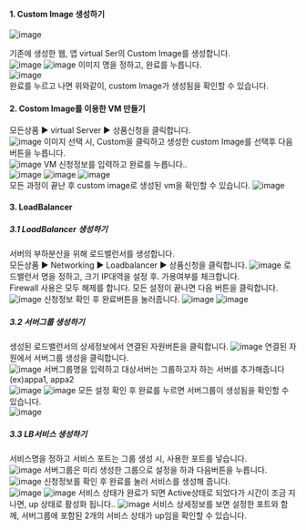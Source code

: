 #### 1. Custom Image 생성하기
![image](https://github.com/scp-cloudacademy/ce-advanced/assets/147478897/f37235d1-a9c2-4d1e-82ce-bf17bb157faa)

기존에 생성한 웹, 앱 virtual Ser의 Custom Image를 생성합니다.</br>
![image](https://github.com/scp-cloudacademy/ce-advanced/assets/147478897/db6906f5-3441-402f-b8d4-3e213d978645)
![image](https://github.com/scp-cloudacademy/ce-advanced/assets/147478897/731b873a-cd29-49d4-998a-7b6ca7f6eb36)
이미지 명을 정하고, 완료를 누릅니다.</br>
![image](https://github.com/scp-cloudacademy/ce-advanced/assets/147478897/3b571056-c64f-412d-8746-0f5fcc1279e6)
</br>완료를 누르고 나면 위와같이, custom Image가 생성됨을 확인할 수 있습니다.

#### 2. Costom Image를 이용한 VM 만들기

모든상품 ▶ virtual Server ▶ 상품신청을 클릭합니다.</br>
![image](https://github.com/scp-cloudacademy/ce-advanced/assets/147478897/6e7f8d97-c695-4e10-869f-bb32a04612fa)
이미지 선택 시, Custom을 클릭하고 생성한 custom Image를 선택후 다음버튼을 누릅니다.</br>
![image](https://github.com/scp-cloudacademy/ce-advanced/assets/147478897/e6287b52-2df7-48a0-9acc-7d8e99448a5c)
VM 신청정보를 입력하고 완료를 누릅니다..</br>
![image](https://github.com/scp-cloudacademy/ce-advanced/assets/147478897/ab5286ef-8edd-4c4d-bc05-c7059208afae)
![image](https://github.com/scp-cloudacademy/ce-advanced/assets/147478897/5cdbd984-3cf2-4a31-bd36-88c0b0b7eef3)
![image](https://github.com/scp-cloudacademy/ce-advanced/assets/147478897/9dee6a66-5891-4496-be65-e57550f732e7)
</br> 모든 과정이 끝난 후 custom image로 생성된 vm을 확인할 수 있습니다.
![image](https://github.com/scp-cloudacademy/ce-advanced/assets/147478897/66b04752-5b1b-42fc-9663-867a2a5b06d2)


#### 3.  LoadBalancer 

##### 3.1 LoadBalancer 생성하기
서버의 부하분산을 위해 로드밸런서를 생성합니다.</br>
모든상품 ▶ Networking ▶ Loadbalancer ▶ 상품신청을 클릭합니다.
![image](https://github.com/scp-cloudacademy/ce-advanced/assets/147478897/7b794a96-cc21-4966-bda1-53a685b7e839)
로드밸런서 명을 정하고, 크기 IP대역을 설정 후. 가용여부를 체크합니다.</br>
Firewall 사용은 모두 해제를 합니다. 모든 설정이 끝나면 다음 버튼을 클릭합니다.</br>
![image](https://github.com/scp-cloudacademy/ce-advanced/assets/147478897/d8df3008-3c41-4c8e-8e22-2eb9eaa32586)
신청정보 확인 후 완료버튼을 눌러줍니다. 
![image](https://github.com/scp-cloudacademy/ce-advanced/assets/147478897/35a8607a-b007-4dcd-8a95-089b1c7a5b51)
![image](https://github.com/scp-cloudacademy/ce-advanced/assets/147478897/02d64f09-fbe5-49db-a7b4-2c99e3dd3c79)




##### 3.2 서버그룹 생성하기

생성된 로드밸런서의 상세정보에서 연결된 자원버튼을 클릭합니다.
![image](https://github.com/scp-cloudacademy/ce-advanced/assets/147478897/f3b7459e-e47b-4465-9686-7048d56dfb88)
연결된 자원에서 서버그룹 생성을 클릭합니다.</br>
![image](https://github.com/scp-cloudacademy/ce-advanced/assets/147478897/5c8e1c2c-d813-4fe0-8c22-0ac7fcf25bd7)
서버그룹명을 입력하고 대상서버는 그룹하고자 하는 서버를 추가해줍니다 (ex)appa1, appa2 </br>
![image](https://github.com/scp-cloudacademy/ce-advanced/assets/147478897/b8c42563-6133-4f77-932b-06520535562a)
![image](https://github.com/scp-cloudacademy/ce-advanced/assets/147478897/48291eed-fa84-4f4a-be93-c13254ba8974)
모든 설정 확인 후 완료를 누르면 서버그룹이 생성됨을 확인할 수 있습니다.</br>
![image](https://github.com/scp-cloudacademy/ce-advanced/assets/147478897/c292227d-713b-46b5-8036-a10c1eaeefdf)

##### 3.3 LB서비스 생성하기
서비스명을 정하고 서비스 포트는 그룹 생성 시, 사용한 포트를 넣습니다.</br>
![image](https://github.com/scp-cloudacademy/ce-advanced/assets/147478897/c87920a5-5528-4c5e-a8d5-867c62e7e796)
서버그룹은 미리 생성한 그룹으로 설정을 하과 다음버튼을 누릅니다.</br>
![image](https://github.com/scp-cloudacademy/ce-advanced/assets/147478897/742bd48e-7456-4370-af98-67830064f6ef)
신청정보를 확인 후 완료를 눌러 서비스를 생성해 줍니다.</br>
![image](https://github.com/scp-cloudacademy/ce-advanced/assets/147478897/7f84aca0-3038-4392-b2ee-8604215bb186)
![image](https://github.com/scp-cloudacademy/ce-advanced/assets/147478897/e09fb85a-c258-4744-ad5d-5dd42a316b3d)
서비스 상태가 완료가 되면 Active상태로 되었다가 시간이 조금 지나면, up 상태로 활성화 됩니다..
![image](https://github.com/scp-cloudacademy/ce-advanced/assets/147478897/8836b9ca-feb2-4cd5-8c13-96334a15428c)
서비스 상세정보를 보면 설정한 포트와 함께, 서버그룹에 포함된 2개의 서비스 상태가 up임을 확인할 수 있습니다.



